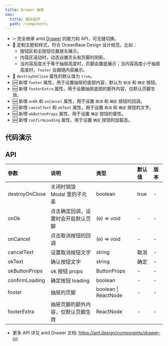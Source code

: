 ```yaml
---
title: Drawer 抽屉
nav:
  title: 基础组件
  path: /components
---
```


- 🔥 完全继承 antd [Drawer](https://ant.design/components/drawer-cn) 的能力和 API，可无缝切换。
- 💄 定制主题和样式，符合 OceanBase Design 设计规范，比如：
  - 按钮区和主按钮位置居左展示。
  - 内容区滚动时，动态设置页头和页脚的阴影。
  - 当内容高度大于等于抽屉高度时，页脚会置底展示；当内容高度小于抽屉高度时，`footer` 会跟随内容展示。
- 📢 `destroyOnClose` 属性的默认值为 `true`。
- 🆕 新增 `footer` 属性，用于设置抽屉的底部内容，默认为 `取消` 和 `确定` 按钮。
- 🆕 新增 `footerExtra` 属性，用于设置抽屉底部的额外内容，仅默认页脚生效。
- 🆕 新增 `onOk` 和 `onCancel` 属性，用于设置 `取消` 和 `确定` 按钮的回调。
- 🆕 新增 `cancelText` 和 `okText` 属性，用于设置 `取消` 和 `确定` 按钮的文字。
- 🆕 新增 `okButtonProps` 属性，用于设置 `确定` 按钮的属性。
- 🆕 新增 `confirmLoading` 属性，用于设置 `确定` 按钮的加载态。

## 代码演示

<!-- prettier-ignore -->
<code src="./demo/basic.tsx" title="基础抽屉" description="默认包含标题、内容。"></code>
<code src="./demo/footer.tsx" title="开启页脚" description="内容较短时，页脚跟随内容展示；可通过 `onOk` 或 `footer` 开启页脚。"></code>
<code src="./demo/footerExtra.tsx" title="设置默认页脚的额外内容" description="通过 `footerExtra` 设置，仅默认页脚生效"></code>
<code src="./demo/custom-footer.tsx" title="自定义页脚"></code>
<code src="./demo/confirmLoading.tsx" title="确定按钮 loading"></code>
<code src="./demo/form-drawer.tsx" title="用于 Form 表单" description="与 Form 表单合用，用于收集数据。"></code>
<code src="./demo/descriptions.tsx" title="用于详情展示" description="与 Descriptions 合用，用于详情展示"></code>
<code src="./demo/over-height.tsx" title="内容超出" description="支持滚动；内容较长时页脚置底展示"></code>

## API

| 参数           | 说明                               | 类型                 | 默认值 | 版本 |
| :------------- | :--------------------------------- | :------------------- | :----- | :--- |
| destroyOnClose | 关闭时销毁 Modal 里的子元素        | boolean              | true   | -    |
| onOk           | 点击确定回调，设置时会开启默认页脚 | (e) => void          | -      | -    |
| onCancel       | 点击取消按钮的回调                 | (e) => void          | -      | -    |
| cancelText     | 设置取消按钮文字                   | string               | 取消   | -    |
| okText         | 确认按钮文字                       | string               | 确定   | -    |
| okButtonProps  | ok 按钮 props                      | ButtonProps          | -      | -    |
| confirmLoading | 确定按钮 loading                   | boolean              | -      | -    |
| footer         | 抽屉的页脚                         | boolean \| ReactNode | -      | -    |
| footerExtra    | 抽屉页脚的额外内容，仅默认页脚生效 | ReactNode            | -      | -    |

- 更多 API 详见 antd Drawer 文档: https://ant.design/components/drawer-cn
